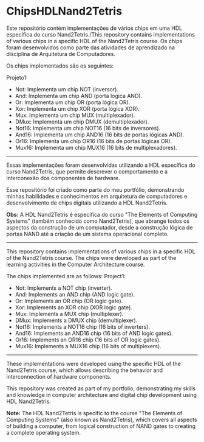 # ChipsHDLNand2Tetris

 Este repositório contém implementações de vários chips em uma HDL específica do curso Nand2Tetris./This repository contains implementations of various chips in a specific HDL of the Nand2Tetris course. Os chips foram desenvolvidos como parte das atividades de aprendizado na disciplina de Arquitetura de Computadores.

Os chips implementados são os seguintes:

Projeto1:
- Not: Implementa um chip NOT (inversor).
- And: Implementa um chip AND (porta lógica AND).
- Or: Implementa um chip OR (porta lógica OR).
- Xor: Implementa um chip XOR (porta lógica XOR).
- Mux: Implementa um chip MUX (multiplexador).
- DMux: Implementa um chip DMUX (demultiplexador).
- Not16: Implementa um chip NOT16 (16 bits de inversores).
- And16: Implementa um chip AND16 (16 bits de portas lógicas AND).
- Or16: Implementa um chip OR16 (16 bits de portas lógicas OR).
- Mux16: Implementa um chip MUX16 (16 bits de multiplexadores).
-----------------------------------------------------------------
Essas implementações foram desenvolvidas utilizando a HDL específica do curso Nand2Tetris, que permite descrever o comportamento e a interconexão dos componentes de hardware.

Esse repositório foi criado como parte do meu portfólio, demonstrando minhas habilidades e conhecimentos em arquitetura de computadores e desenvolvimento de chips digitais utilizando a HDL Nand2Tetris.

**Obs:** A HDL Nand2Tetris é específica do curso "The Elements of Computing Systems" (também conhecido como Nand2Tetris), que abrange todos os aspectos da construção de um computador, desde a construção lógica de portas NAND até a criação de um sistema operacional completo.

---------------------------------------------------------------------------------------------------------------------------------------------------

This repository contains implementations of various chips in a specific HDL of the Nand2Tetris course. The chips were developed as part of the learning activities in the Computer Architecture course.

The chips implemented are as follows:
Project1:
- Not: Implements a NOT chip (inverter).
- And: Implements an AND chip (AND logic gate).
- Or: Implements an OR chip (OR logic gate).
- Xor: Implements an XOR chip (XOR logic gate).
- Mux: Implements a MUX chip (multiplexer).
- DMux: Implements a DMUX chip (demultiplexer).
- Not16: Implements a NOT16 chip (16 bits of inverters).
- And16: Implements an AND16 chip (16 bits of AND logic gates).
- Or16: Implements an OR16 chip (16 bits of OR logic gates).
- Mux16: Implements a MUX16 chip (16 bits of multiplexers).
-------------------------------------------------- ---------------
These implementations were developed using the specific HDL of the Nand2Tetris course, which allows describing the behavior and interconnection of hardware components.

This repository was created as part of my portfolio, demonstrating my skills and knowledge in computer architecture and digital chip development using HDL Nand2Tetris.

**Note:** The HDL Nand2Tetris is specific to the course "The Elements of Computing Systems" (also known as Nand2Tetris), which covers all aspects of building a computer, from logical construction of NAND gates to creating a complete operating system.
